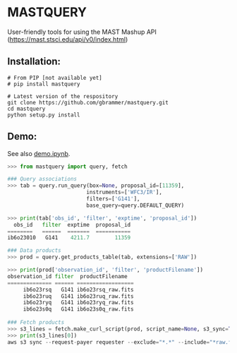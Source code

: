 # MASTQUERY
User-friendly tools for using the MAST Mashup API (https://mast.stsci.edu/api/v0/index.html)

## Installation:

    # From PIP [not available yet]
    # pip install mastquery
    
    # Latest version of the respository
    git clone https://github.com/gbrammer/mastquery.git
    cd mastquery
    python setup.py install
    
## Demo:

See also [demo.ipynb](https://github.com/gbrammer/mastquery/blob/master/examples/demo.ipynb).

```python
>>> from mastquery import query, fetch

### Query associations
>>> tab = query.run_query(box=None, proposal_id=[11359],
                         instruments=['WFC3/IR'], 
                         filters=['G141'],
                         base_query=query.DEFAULT_QUERY)

>>> print(tab['obs_id', 'filter', 'exptime', 'proposal_id'])
  obs_id   filter  exptime  proposal_id
========   ======  =======  ===========
ib6o23010   G141    4211.7        11359

### Data products
>>> prod = query.get_products_table(tab, extensions=['RAW'])

>>> print(prod['observation_id', 'filter', 'productFilename'])
observation_id filter  productFilename  
============== ====== ==================
     ib6o23rsq   G141 ib6o23rsq_raw.fits
     ib6o23ruq   G141 ib6o23ruq_raw.fits
     ib6o23ryq   G141 ib6o23ryq_raw.fits
     ib6o23s0q   G141 ib6o23s0q_raw.fits
     
### Fetch products
>>> s3_lines = fetch.make_curl_script(prod, script_name=None, s3_sync=True)
>>> print(s3_lines[0])
aws s3 sync --request-payer requester --exclude="*.*" --include="*raw.fits" s3://stpubdata/hst/public/ib6o/ib6o23rsq/ .//
``` 
